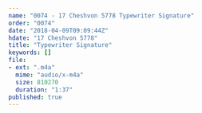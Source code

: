 ```yaml
---
name: "0074 - 17 Cheshvon 5778 Typewriter Signature"
order: "0074"
date: "2018-04-09T09:09:44Z"
hdate: "17 Cheshvon 5778"
title: "Typewriter Signature"
keywords: []
file:
- ext: ".m4a"
  mime: "audio/x-m4a"
  size: 810270
  duration: "1:37"
published: true
---
```


